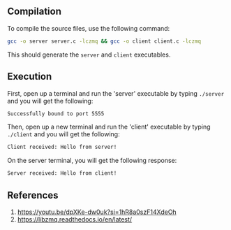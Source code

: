 ## Compilation
To compile the source files, use the following command:

```bash
gcc -o server server.c -lczmq && gcc -o client client.c -lczmq
```

This should generate the `server` and `client` executables.

## Execution
First, open up a terminal and run the 'server' executable by typing `./server` and you will get the following:

```bash
Successfully bound to port 5555
```

Then, open up a new terminal and run the 'client' executable by typing `./client` and you will get the following:

```bash
Client received: Hello from server!
```

On the server terminal, you will get the following response:

```bash
Server received: Hello from client!
```


## References
1. https://youtu.be/dpXKe-dw0uk?si=1hR8a0szF14XdeOh
2. https://libzmq.readthedocs.io/en/latest/

